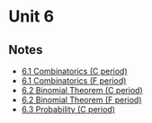 # Unit 6

## Notes

- <a href="../notes/PCHA_6.1_Combinatorics_C.pdf">6.1 Combinatorics (C period)</a>
- <a href="../notes/PCHA_6.1_Combinatorics_F.pdf">6.1 Combinatorics (F period)</a>
- <a href="../notes/PCHA_6.2_BinomialTheorem_C.pdf">6.2 Binomial Theorem (C period)</a>
- <a href="../notes/PCHA_6.2_BinomialTheorem_F.pdf">6.2 Binomial Theorem (F period)</a>
- <a href="../notes/PCHA_6.3_Probability_C.pdf">6.3 Probability (C period)</a>

